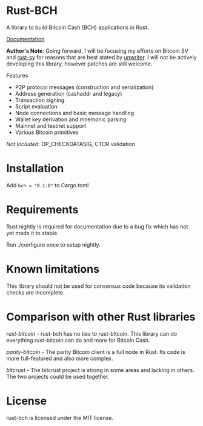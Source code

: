# Rust-BCH

A library to build Bitcoin Cash (BCH) applications in Rust.

[Documentation](https://docs.rs/bch/)

**Author's Note**: Going forward, I will be focusing my efforts on Bitcoin SV and [rust-sv](https://github.com/brentongunning/rust-sv) for reasons that are best stated by [unwriter](https://medium.com/@_unwriter/the-resolution-of-the-bitcoin-cash-experiment-52b86d8cd187). I will not be actively developing this library, however patches are still welcome.


Features

* P2P protocol messages (construction and serialization)
* Address generation (cashaddr and legacy)
* Transaction signing
* Script evaluation
* Node connections and basic message handling
* Wallet key derivation and mnemonic parsing
* Mainnet and testnet support
* Various Bitcoin primitives

*Not Included*: OP_CHECKDATASIG, CTOR validation

# Installation

Add ```bch = "0.1.0"``` to Cargo.toml

# Requirements

Rust nightly is required for documentation due to a bug fix which has not yet made it to stable.

Run ./configure once to setup nightly.

# Known limitations

This library should not be used for consensus code because its validation checks are incomplete.

# Comparison with other Rust libraries

*rust-bitcoin* - rust-bch has no ties to rust-bitcoin. This library can do everything rust-bitcoin can do and more for Bitcoin Cash.

*parity-bitcoin* - The parity Bitcoin client is a full node in Rust. Its code is more full-featured and also more complex.

*bitcrust* - The bitcrust project is strong in some areas and lacking in others. The two projects could be used together.

# License

rust-bch is licensed under the MIT license.
